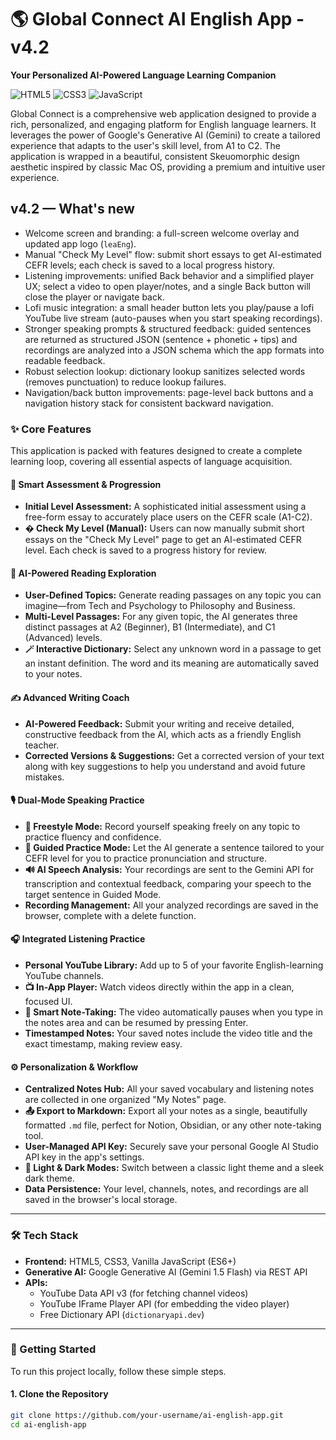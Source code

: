 # 🌎 Global Connect AI English App - v4.2

**Your Personalized AI-Powered Language Learning Companion**

![HTML5](https://img.shields.io/badge/HTML5-E34F26?style=for-the-badge&logo=html5&logoColor=white)
![CSS3](https://img.shields.io/badge/CSS3-1572B6?style=for-the-badge&logo=css3&logoColor=white)
![JavaScript](https://img.shields.io/badge/JavaScript-F7DF1E?style=for-the-badge&logo=javascript&logoColor=black)

Global Connect is a comprehensive web application designed to provide a rich, personalized, and engaging platform for English language learners. It leverages the power of Google's Generative AI (Gemini) to create a tailored experience that adapts to the user's skill level, from A1 to C2. The application is wrapped in a beautiful, consistent Skeuomorphic design aesthetic inspired by classic Mac OS, providing a premium and intuitive user experience.


## v4.2 — What's new

- Welcome screen and branding: a full-screen welcome overlay and updated app logo (`leaEng`).
- Manual "Check My Level" flow: submit short essays to get AI-estimated CEFR levels; each check is saved to a local progress history.
- Listening improvements: unified Back behavior and a simplified player UX; select a video to open player/notes, and a single Back button will close the player or navigate back.
- Lofi music integration: a small header button lets you play/pause a lofi YouTube live stream (auto-pauses when you start speaking recordings).
- Stronger speaking prompts & structured feedback: guided sentences are returned as structured JSON (sentence + phonetic + tips) and recordings are analyzed into a JSON schema which the app formats into readable feedback.
- Robust selection lookup: dictionary lookup sanitizes selected words (removes punctuation) to reduce lookup failures.
- Navigation/back button improvements: page-level back buttons and a navigation history stack for consistent backward navigation.

### ✨ Core Features

This application is packed with features designed to create a complete learning loop, covering all essential aspects of language acquisition.

#### 🧠 Smart Assessment & Progression
*   **Initial Level Assessment:** A sophisticated initial assessment using a free-form essay to accurately place users on the CEFR scale (A1-C2).
*   **� Check My Level (Manual):** Users can now manually submit short essays on the "Check My Level" page to get an AI-estimated CEFR level. Each check is saved to a progress history for review.

#### 📖 AI-Powered Reading Exploration
*   **User-Defined Topics:** Generate reading passages on any topic you can imagine—from Tech and Psychology to Philosophy and Business.
*   **Multi-Level Passages:** For any given topic, the AI generates three distinct passages at A2 (Beginner), B1 (Intermediate), and C1 (Advanced) levels.
*   **🪄 Interactive Dictionary:** Select any unknown word in a passage to get an instant definition. The word and its meaning are automatically saved to your notes.

#### ✍️ Advanced Writing Coach
*   **AI-Powered Feedback:** Submit your writing and receive detailed, constructive feedback from the AI, which acts as a friendly English teacher.
*   **Corrected Versions & Suggestions:** Get a corrected version of your text along with key suggestions to help you understand and avoid future mistakes.

#### 🎙️ Dual-Mode Speaking Practice
*   **💬 Freestyle Mode:** Record yourself speaking freely on any topic to practice fluency and confidence.
*   **📖 Guided Practice Mode:** Let the AI generate a sentence tailored to your CEFR level for you to practice pronunciation and structure.
*   **🔊 AI Speech Analysis:** Your recordings are sent to the Gemini API for transcription and contextual feedback, comparing your speech to the target sentence in Guided Mode.
*   **Recording Management:** All your analyzed recordings are saved in the browser, complete with a delete function.

#### 🎧 Integrated Listening Practice
*   **Personal YouTube Library:** Add up to 5 of your favorite English-learning YouTube channels.
*   **📺 In-App Player:** Watch videos directly within the app in a clean, focused UI.
*   **🧠 Smart Note-Taking:** The video automatically pauses when you type in the notes area and can be resumed by pressing Enter.
*   **Timestamped Notes:** Your saved notes include the video title and the exact timestamp, making review easy.

#### ⚙️ Personalization & Workflow
*   **Centralized Notes Hub:** All your saved vocabulary and listening notes are collected in one organized "My Notes" page.
*   **📤 Export to Markdown:** Export all your notes as a single, beautifully formatted `.md` file, perfect for Notion, Obsidian, or any other note-taking tool.
*   **User-Managed API Key:** Securely save your personal Google AI Studio API key in the app's settings.
*   **💫 Light & Dark Modes:** Switch between a classic light theme and a sleek dark theme.
*   **Data Persistence:** Your level, channels, notes, and recordings are all saved in the browser's local storage.

---

### 🛠️ Tech Stack

*   **Frontend:** HTML5, CSS3, Vanilla JavaScript (ES6+)
*   **Generative AI:** Google Generative AI (Gemini 1.5 Flash) via REST API
*   **APIs:**
    *   YouTube Data API v3 (for fetching channel videos)
    *   YouTube IFrame Player API (for embedding the video player)
    *   Free Dictionary API (`dictionaryapi.dev`)

---

### 🚀 Getting Started

To run this project locally, follow these simple steps.

#### 1. Clone the Repository
```bash
git clone https://github.com/your-username/ai-english-app.git
cd ai-english-app